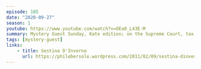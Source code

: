 ```yaml
---
episode: 185
date: "2020-09-27"
season: 1
youtube: https://www.youtube.com/watch?v=OEa0_L43E-M
summary: Mystery Guest Sunday, Kate edition; on the Supreme Court, tax returns, and sestinas
tags: [mystery-guest]
links:
    - title: Sestina D'Inverno
      url: https://philebersole.wordpress.com/2011/02/09/sestina-dinverno-by-anthony-hecht-2/
---
```

